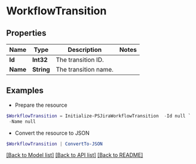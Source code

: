 # WorkflowTransition
## Properties

Name | Type | Description | Notes
------------ | ------------- | ------------- | -------------
**Id** | **Int32** | The transition ID. | 
**Name** | **String** | The transition name. | 

## Examples

- Prepare the resource
```powershell
$WorkflowTransition = Initialize-PSJiraWorkflowTransition  -Id null `
 -Name null
```

- Convert the resource to JSON
```powershell
$WorkflowTransition | ConvertTo-JSON
```

[[Back to Model list]](../README.md#documentation-for-models) [[Back to API list]](../README.md#documentation-for-api-endpoints) [[Back to README]](../README.md)

